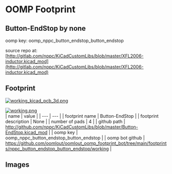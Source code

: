 # OOMP Footprint  
## Button-EndStop  by none  
  
oomp key: oomp_nppc_button_endstop_button_endstop  
  
source repo at: [http://gitlab.com/nppc/KiCadCustomLibs/blob/master/XFL2006-inductor.kicad_mod](http://gitlab.com/nppc/KiCadCustomLibs/blob/master/XFL2006-inductor.kicad_mod)  
## Footprint  
  
[![working_kicad_pcb_3d.png](working_kicad_pcb_3d_600.png)](working_kicad_pcb_3d.png)  
  
[![working.png](working_600.png)](working.png)  
| name | value | 
| --- | --- | 
| footprint name | Button-EndStop | 
| footprint description | None | 
| number of pads | 4 | 
| github path | http://github.com/nppc/KiCadCustomLibs/blob/master/Button-EndStop.kicad_mod | 
| oomp key | oomp_nppc_button_endstop_button_endstop | 
| oomp bot github | https://github.com/oomlout/oomlout_oomp_footprint_bot/tree/main/footprints/nppc_button_endstop_button_endstop/working | 
## Images  
